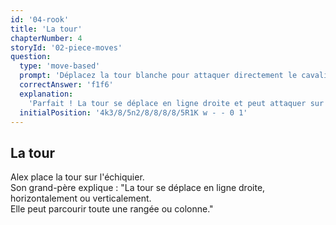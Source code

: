 ```yaml
---
id: '04-rook'
title: 'La tour'
chapterNumber: 4
storyId: '02-piece-moves'
question:
  type: 'move-based'
  prompt: 'Déplacez la tour blanche pour attaquer directement le cavalier noir sur f6.'
  correctAnswer: 'f1f6'
  explanation:
    'Parfait ! La tour se déplace en ligne droite et peut attaquer sur toute sa trajectoire.'
  initialPosition: '4k3/8/5n2/8/8/8/8/5R1K w - - 0 1'
---
```


## La tour

Alex place la tour sur l'échiquier.  
Son grand-père explique : "La tour se déplace en ligne droite, horizontalement ou verticalement.  
Elle peut parcourir toute une rangée ou colonne."
